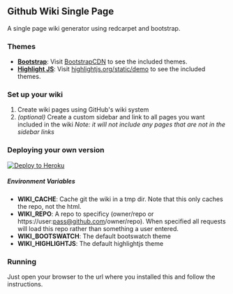 ## Github Wiki Single Page
A single page wiki generator using redcarpet and bootstrap.


### Themes
- **[Bootstrap](http://getbootstrap.com/)**: Visit [BootstrapCDN](https://www.bootstrapcdn.com/bootswatch/) to see the included themes.
- **[Highlight JS](https://highlightjs.org/)**: Visit [highlightjs.org/static/demo](https://highlightjs.org/static/demo/) to see the included themes.


### Set up your wiki
1. Create wiki pages using GitHub's wiki system
1. *(optional)* Create a custom sidebar and link to all pages you want included in the wiki *Note: it will not include any pages that are not in the sidebar links*

### Deploying your own version

[![Deploy to Heroku](https://www.herokucdn.com/deploy/button.svg)](https://heroku.com/deploy)

##### Environment Variables

- **WIKI_CACHE**: Cache git the wiki in a tmp dir. Note that this only caches the repo, not the html.
- **WIKI_REPO**: A repo to specificy (owner/repo or https://user:pass@github.com/owner/repo). When specified all requests will load this repo rather than something a user entered.
- **WIKI_BOOTSWATCH**: The default bootswatch theme
- **WIKI_HIGHLIGHTJS**: The default highlightjs theme


### Running
Just open your browser to the url where you installed this and follow the instructions.
